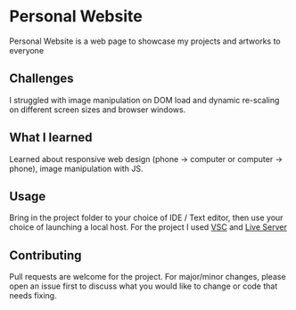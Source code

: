 # Personal Website
Personal Website is a web page to showcase my projects and artworks to everyone

## Challenges 
I struggled with image manipulation on DOM load and dynamic re-scaling on different screen sizes and browser windows. 

## What I learned
Learned about responsive web design (phone -> computer or computer -> phone), image manipulation with JS. 

## Usage
Bring in the project folder to your choice of IDE / Text editor, then use your choice of launching a local host. 
For the project I used [VSC](https://code.visualstudio.com/) and [Live Server](https://marketplace.visualstudio.com/items?itemName=ritwickdey.LiveServer)


## Contributing
Pull requests are welcome for the project. For major/minor changes, please open an issue first to discuss 
what you would like to change or code that needs fixing.
